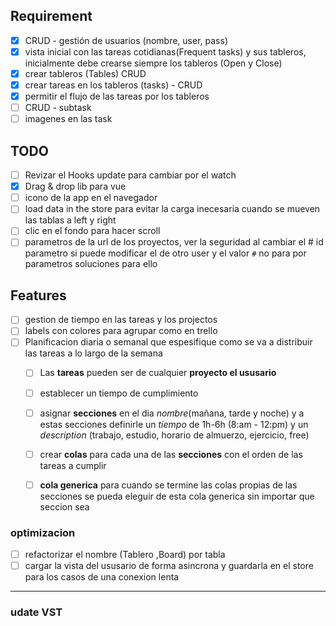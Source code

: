 ## Requirement

- [x] CRUD - gestión de usuarios (nombre, user, pass) 
- [x] vista inicial con las tareas cotidianas(Frequent tasks) y sus tableros, inicialmente debe crearse siempre los tableros (Open y Close)
- [x] crear tableros (Tables) CRUD
- [x] crear tareas en los tableros (tasks) - CRUD
- [x] permitir el flujo de las tareas por los tableros
- [ ] CRUD - subtask
- [ ] imagenes en las task

## TODO

- [ ] Revizar el Hooks update para cambiar por el watch
- [x] Drag & drop lib para vue
- [ ] icono de la app en el navegador
- [ ] load data in the store para evitar la carga inecesaria cuando se mueven las tablas a left y right
- [ ] clic en el fondo para hacer scroll
- [ ] parametros de la url de los proyectos, ver la seguridad al cambiar el # id parametro si puede modificar el de otro user y el valor `#` no para por parametros soluciones para ello

## Features
- [ ] gestion de tiempo en las tareas y los projectos
- [ ] labels con colores para agrupar como en trello
- [ ] Planificacion diaria o semanal que espesifique como se va a distribuir las tareas a lo largo de la semana
  - [ ] Las **tareas** pueden ser de cualquier **proyecto el ususario**
  - [ ] establecer un tiempo de cumplimiento
  - [ ] asignar **secciones** en el dia *nombre*(mañana, tarde y noche) y a estas secciones definirle un *tiempo* de 1h-6h (8:am - 12:pm) y un *description* (trabajo, estudio, horario de almuerzo, ejercicio, free)
  - [ ] crear **colas** para cada una de las **secciones** con el orden de las tareas a cumplir
  - [ ] **cola generica** para cuando se termine las colas propias de las secciones se pueda eleguir de esta cola generica sin importar que seccion sea


### optimizacion

- [ ] refactorizar el nombre (Tablero ,Board) por tabla
- [ ] cargar la vista del ususario de forma asincrona y guardarla en el store para los casos de una conexion lenta

----

### udate VST
